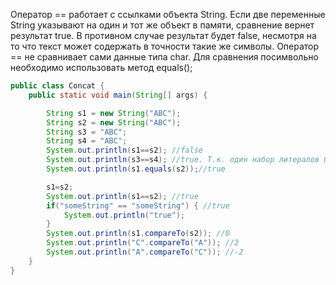 Оператор == работает с ссылками объекта String.
Если две переменные String указывают на один и тот же объект в памяти, сравнение вернет результат true.
В противном случае результат будет false, несмотря на то что текст может содержать в точности такие же символы.
Оператор == не сравнивает сами данные типа char. Для сравнения посимвольно необходимо использовать метод equals();

```java
public class Concat {
    public static void main(String[] args) {

        String s1 = new String("ABC");
        String s2 = new String("ABC");
        String s3 = "ABC";
        String s4 = "ABC";
        System.out.println(s1==s2); //false
        System.out.println(s3==s4); //true. Т.к. один набор литералов будет указывать на одну область памяти
        System.out.println(s1.equals(s2));//true

        s1=s2;
        System.out.println(s1==s2); //true
        if("someString" == "someString") { //true
            System.out.println("true");
        }
        System.out.println(s1.compareTo(s2)); //0
        System.out.println("C".compareTo("A")); //2
        System.out.println("A".compareTo("C")); //-2
    }
}
```
